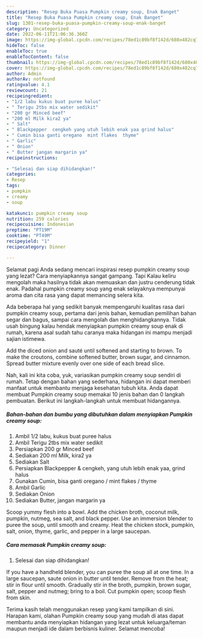 ```yaml
---
description: "Resep Buka Puasa Pumpkin creamy soup, Enak Banget"
title: "Resep Buka Puasa Pumpkin creamy soup, Enak Banget"
slug: 1301-resep-buka-puasa-pumpkin-creamy-soup-enak-banget
category: Uncategorized
date: 2022-06-11T21:06:36.360Z
image: https://img-global.cpcdn.com/recipes/78ed1c89bf8f142d/680x482cq70/pumpkin-creamy-soup-foto-resep-utama.jpg
hideToc: false
enableToc: true
enableTocContent: false
thumbnail: https://img-global.cpcdn.com/recipes/78ed1c89bf8f142d/680x482cq70/pumpkin-creamy-soup-foto-resep-utama.jpg
cover: https://img-global.cpcdn.com/recipes/78ed1c89bf8f142d/680x482cq70/pumpkin-creamy-soup-foto-resep-utama.jpg
author: Admin
authorAv: notfound
ratingvalue: 4.1
reviewcount: 21
recipeingredient:
- "1/2 labu kukus buat puree halus"
- " Terigu 2tbs mix water sedikit"
- "200 gr Minced beef"
- "200 ml Milk kira2 ya"
- " Salt"
- " Blackpepper  cengkeh yang utuh lebih enak yaa grind halus"
- " Cumin bisa ganti oregano  mint flakes  thyme"
- " Garlic"
- " Onion"
- " Butter jangan margarin ya"
recipeinstructions:

- "Selesai dan siap dihidangkan!"
categories:
- Resep
tags:
- pumpkin
- creamy
- soup

katakunci: pumpkin creamy soup 
nutrition: 259 calories
recipecuisine: Indonesian
preptime: "PT19M"
cooktime: "PT49M"
recipeyield: "1"
recipecategory: Dinner

---
```



Selamat pagi Anda sedang mencari inspirasi resep pumpkin creamy soup yang lezat? Cara menyiapkannya sangat gampang. Tapi Kalau keliru mengolah maka hasilnya tidak akan memuaskan dan justru cenderung tidak enak. Padahal pumpkin creamy soup yang enak selayaknya mempunyai aroma dan cita rasa yang dapat memancing selera kita.


Ada beberapa hal yang sedikit banyak mempengaruhi kualitas rasa dari pumpkin creamy soup, pertama dari jenis bahan, kemudian pemilihan bahan segar dan bagus, sampai cara mengolah dan menghidangkannya. Tidak usah bingung kalau hendak menyiapkan pumpkin creamy soup enak di rumah, karena asal sudah tahu caranya maka hidangan ini mampu menjadi sajian istimewa.

Add the diced onion and sauté until softened and starting to brown. To make the croutons, combine softened butter, brown sugar, and cinnamon. Spread butter mixture evenly over one side of each bread slice.


Nah, kali ini kita coba, yuk, variasikan pumpkin creamy soup sendiri di rumah. Tetap dengan bahan yang sederhana, hidangan ini dapat memberi manfaat untuk membantu menjaga kesehatan tubuh kita. Anda dapat membuat Pumpkin creamy soup memakai 10 jenis bahan dan 0 langkah pembuatan. Berikut ini langkah-langkah untuk membuat hidangannya.

<!--inarticleads1-->

##### Bahan-bahan dan bumbu yang dibutuhkan dalam menyiapkan Pumpkin creamy soup:

1. Ambil 1/2 labu, kukus buat puree halus
1. Ambil  Terigu 2tbs mix water sedikit
1. Persiapkan 200 gr Minced beef
1. Sediakan 200 ml Milk, kira2 ya
1. Sediakan  Salt
1. Persiapkan  Blackpepper &amp; cengkeh, yang utuh lebih enak yaa, grind halus
1. Gunakan  Cumin, bisa ganti oregano / mint flakes / thyme
1. Ambil  Garlic
1. Sediakan  Onion
1. Sediakan  Butter, jangan margarin ya


Scoop yummy flesh into a bowl. Add the chicken broth, coconut milk, pumpkin, nutmeg, sea salt, and black pepper. Use an immersion blender to puree the soup, until smooth and creamy. Heat the chicken stock, pumpkin, salt, onion, thyme, garlic, and pepper in a large saucepan. 

<!--inarticleads2-->

##### Cara memasak Pumpkin creamy soup:


1. Selesai dan siap dihidangkan!

If you have a handheld blender, you can puree the soup all at one time. In a large saucepan, saute onion in butter until tender. Remove from the heat; stir in flour until smooth. Gradually stir in the broth, pumpkin, brown sugar, salt, pepper and nutmeg; bring to a boil. Cut pumpkin open; scoop flesh from skin. 

Terima kasih telah menggunakan resep yang kami tampilkan di sini. Harapan kami, olahan Pumpkin creamy soup yang mudah di atas dapat membantu anda menyiapkan hidangan yang lezat untuk keluarga/teman maupun menjadi ide dalam berbisnis kuliner. Selamat mencoba!
